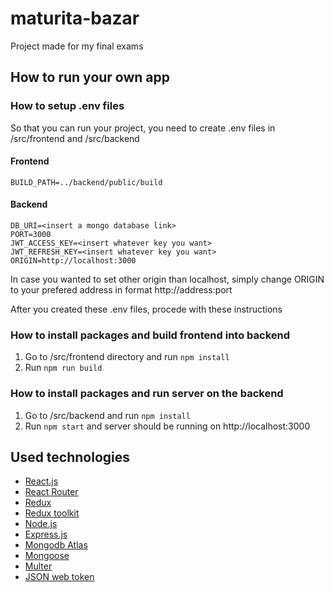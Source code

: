 # maturita-bazar
Project made for my final exams
## How to run your own app
### How to setup .env files
So that you can run your project, you need to create .env files in /src/frontend and /src/backend
#### Frontend
```
BUILD_PATH=../backend/public/build
```
#### Backend
```
DB_URI=<insert a mongo database link>
PORT=3000
JWT_ACCESS_KEY=<insert whatever key you want>
JWT_REFRESH_KEY=<insert whatever key you want>
ORIGIN=http://localhost:3000
```
In case you wanted to set other origin than localhost, simply change ORIGIN to your prefered address in format http://address:port


After you created these .env files, procede with these instructions

### How to install packages and build frontend into backend
1. Go to /src/frontend directory and run `npm install`
2. Run `npm run build`

### How to install packages and run server on the backend
1. Go to /src/backend and run `npm install`
2. Run `npm start` and server should be running on http://localhost:3000

## Used technologies
- [React.js](https://reactjs.org/)
- [React Router](https://reactrouter.com/)
- [Redux](https://redux.js.org/)
- [Redux toolkit](https://redux-toolkit.js.org/)
- [Node.js](https://nodejs.org/en/)
- [Express.js](https://expressjs.com/)
- [Mongodb Atlas](https://www.mongodb.com/)
- [Mongoose](https://mongoosejs.com/)
- [Multer](https://www.npmjs.com/package/multer)
- [JSON web token](https://jwt.io/)
